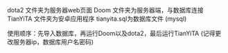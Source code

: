 dota2 文件夹为服务器web页面
Doom 文件夹为服务器端，与数据库连接
TianYiTA 文件夹为安卓应用程序
tianyita.sql为数据库文件 (mysql)

使用顺序：先导入数据库，再运行Doom以及dota2，最后运行TianYiTA
(记得更改服务器ip，数据库用户名密码)
